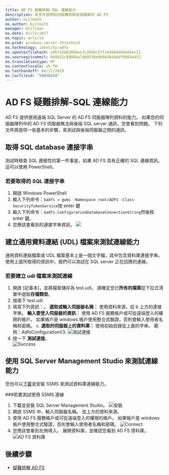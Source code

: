 ```yaml
---
title: AD FS 疑難排解-SQL 連線能力
description: 本文件說明如何疑難排解各個層面的 AD FS
author: billmath
ms.author: billmath
manager: mtillman
ms.date: 01/12/2017
ms.topic: article
ms.prod: windows-server-threshold
ms.technology: identity-adfs
ms.openlocfilehash: a4b7a568200bee7c2696c57f1dd964dd4e84ec21
ms.sourcegitcommit: 0d0b32c8986ba7db9536e0b8648d4ddf9b03e452
ms.translationtype: MT
ms.contentlocale: zh-TW
ms.lasthandoff: 04/17/2019
ms.locfileid: "59820259"
---
```

# <a name="ad-fs-troubleshooting---sql-connectivity"></a>AD FS 疑難排解-SQL 連線能力
AD FS 提供使用遠端 SQL Server 的 AD FS 伺服器陣列資料的能力。  如果您的伺服器陣列中的 AD FS 伺服器無法與後端 SQL server 通訊，您會看到問題。  下列文件將提供一些基本的步驟，來測試與後端伺服器之間的通訊。

## <a name="acquire-the-sql-database-connection-string"></a>取得 SQL database 連接字串
測試時檢查 SQL 連接性的第一件事是，如果 AD FS 具有正確的 SQL 連線資訊。  這可以使用 PowerShell。

### <a name="to-acquire-the-sql-connection-string"></a>若要取得的 SQL 連接字串
1.  開啟 Windows PowerShell
2. 輸入下列命令：`$adfs = gwmi -Namespace root/ADFS -Class SecurityTokenService`按 enter 鍵
3. 輸入下列命令：`$adfs.ConfigurationDatabaseConnectionString`然後按 enter 鍵。
4. 您應該會看到的連接字串資訊。
![](media/ad-fs-tshoot-sql/sql2.png)

## <a name="create-a-universal-data-link-udl-file-to-test-connectivity"></a>建立通用資料連結 (UDL) 檔案來測試連線能力
通用資料連結檔案或 UDL 檔案基本上是一個文字檔，其中包含資料庫連接字串。  使用上面所取得的資訊中，我們可以測試在 SQL server 正在回應的連線。

### <a name="to-create-a-udl-file-to-test-connectivity"></a>若要建立 udl 檔案來測試連線

1. 開啟 [記事本]，並將檔案儲存為 test.udl。  請確定您已**所有的檔案**從下拉式清單中選取**存檔類型**。
2. 按兩下 test.udl
3. 填寫下列資訊：。 **選取或輸入伺服器名稱：** 使用資料來源，從 b 上方的連接字串。 **輸入要登入伺服器的資訊：** 使用 AD FS 服務帳戶或可從遠端登入的權限的帳戶。  如果帳戶是 windows 帳戶使用整合式驗證，否則會輸入使用者名稱和密碼。
    c.  **選取的伺服器上的資料庫：** 使用初始目錄從上面的字串。  範例：AdfsConfigurationV3.
   ![測試連接](media/ad-fs-tshoot-sql/sql4.png)
1. 按一下 **測試連接**。</br>
![Success](media/ad-fs-tshoot-sql/sql3.png)

## <a name="use-sql-server-management-studio-to-test-connectivity"></a>使用 SQL Server Management Studio 來測試連線能力
您也可以[下載](https://go.microsoft.com/fwlink/?linkid=864329)並安裝 SSMS 來測試資料庫連線能力。

###<a name="to-test-connectivity-with-ssms"></a>若要測試使用 SSMS 連線
1. 下載並安裝 SQL Server Management Studio。
![安裝](media/ad-fs-tshoot-sql/sql5.png)
1. 開啟 SSMS 中，輸入伺服器名稱。  從上方的資料來源。
2. 使用 AD FS 服務帳戶或可從遠端登入的權限的帳戶。  如果帳戶是 windows 帳戶使用整合式驗證，否則會輸入使用者名稱和密碼。
![Connect](media/ad-fs-tshoot-sql/sql6.png)
1. 您應該會看到左側填入。  展開資料庫，並確認您看到 AD FS 資料庫。
![AD FS 資料庫](media/ad-fs-tshoot-sql/sql7.png)

## <a name="next-steps"></a>後續步驟

- [疑難排解 AD FS](ad-fs-tshoot-overview.md)